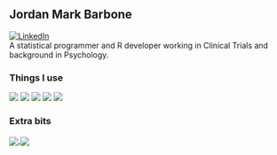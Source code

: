 ## Jordan Mark Barbone

[![LinkedIn][2.2]][2]  
A statistical programmer and R developer working in Clinical Trials and background in Psychology.

### Things I use

![](https://img.shields.io/badge/Code-R%20tidyverse,%20devtools-informational?style=flat&logo=r&logoColor=white&color=5D6D7E)
![](https://img.shields.io/badge/Code-Python-informational?style=flat&logo=python&logoColor=white&color=5D6D7E)
![](https://img.shields.io/badge/Code-SAS-informational?style=flat&logo=sas&logoColor=white&color=5D6D7E)
![](https://img.shields.io/badge/Code-Git-informational?style=flat&logo=git&logoColor=white&color=5D6D7E)
![](https://img.shields.io/badge/Code-SQL-informational?style=flat&logo=sql.js&logoColor=white&color=5D6D7E)


<!-- This doesn't appear to be working
#### Overview

<img src="https://github-readme-linkedin.vercel.app/experience?username=jmbarbone"/>
-->

### Extra bits

<a href="https://github.com/jmbarbone/jmbarbone">
  <img align="center" src="https://github-readme-stats.vercel.app/api?username=jmbarbone&count_private=false&show_icons=true&custom_title=Public%20commits" />
</a>
<a href="https://github.com/jmbarbone/jmbarbone">
  <img align="center" src="https://github-readme-stats.vercel.app/api/top-langs/?username=jmbarbone&hide=html,javascript,tex&langs_count=10&layout=compact&custom_title=Selected%20languages" />
</a>


<!-- Icons -->

[1.2]: http://i.imgur.com/wWzX9uB.png (twitter icon without padding)
[2.2]: https://raw.githubusercontent.com/MartinHeinz/MartinHeinz/master/linkedin-3-16.png (LinkedIn icon without padding)

<!-- Links to your social media accounts -->

[1]: https://twitter.com/jmbarbone
[2]: https://www.linkedin.com/in/jmbarbone

<!--
Additional resources:
https://github.com/abhisheknaiidu/awesome-github-profile-readme
https://dev.to/martinheinz/build-a-stunning-readme-for-your-github-profile-5dkn
-->

